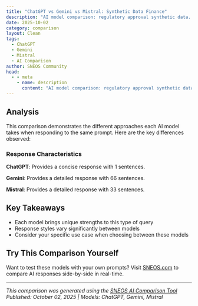 ```yaml
---
title: "ChatGPT vs Gemini vs Mistral: Synthetic Data Finance"
description: "AI model comparison: regulatory approval synthetic data..."
date: 2025-10-02
category: comparison
layout: Clean
tags:
  - ChatGPT
  - Gemini
  - Mistral
  - AI Comparison
author: SNEOS Community
head:
  - - meta
    - name: description
      content: "AI model comparison: regulatory approval synthetic data..."
---
```


<ChatComparison
  title="ChatGPT vs Gemini vs Mistral: Synthetic Data Finance"
  prompt="regulatory approval synthetic data"
  :responses='{
    "ChatGPT": "Error calling OpenAI API.",
    "Gemini": "## Regulatory Approval and Synthetic Data: A Deep Dive\n\nSynthetic data is becoming increasingly important for accelerating innovation in regulated industries like healthcare, finance, and autonomous vehicles. However, using synthetic data for regulatory submissions and approvals introduces complexities. Here\u0027s a breakdown of the landscape:\n\n**What is Synthetic Data?**\n\nSynthetic data is artificially generated data that mimics the statistical properties and relationships of real-world data without containing any real individuals\u0027 or entities\u0027 private information. It can be used to:\n\n*   **Overcome data scarcity:**  Fill gaps in datasets, particularly for rare events or specific populations.\n*   **Reduce privacy risks:** Enable data sharing and analysis without exposing sensitive information, potentially complying with regulations like GDPR and HIPAA.\n*   **Improve model training:**  Augment training datasets for machine learning models, leading to better performance and robustness.\n*   **Accelerate research and development:** Allow faster experimentation and validation without the delays and costs associated with acquiring real data.\n\n**Regulatory Considerations:**\n\nThe use of synthetic data in regulatory submissions is a relatively new and evolving area.  Key considerations include:\n\n*   **Regulatory Acceptance:** Regulators (e.g., FDA in healthcare, SEC in finance) are still evaluating how to assess the validity and reliability of results generated using synthetic data.  There is no universally accepted standard for synthetic data quality and applicability for regulatory use.\n*   **Transparency and Traceability:**  It\u0027s crucial to be transparent about the use of synthetic data and provide clear documentation on how it was generated, validated, and used in the analysis.  Traceability back to the original data sources (even if anonymized) can be important.\n*   **Validation and Verification:**  Robust validation and verification processes are essential to demonstrate that the synthetic data accurately represents the real data and that the models trained on it perform comparably to those trained on real data.\n*   **Data Quality and Bias:** Synthetic data must be of sufficient quality and accuracy to be used for regulatory purposes.  It should not introduce or amplify biases present in the original data.  Careful monitoring and mitigation of potential biases are crucial.\n*   **Specific Regulations:** The acceptance of synthetic data can vary depending on the specific regulation, application, and jurisdiction.  It\u0027s crucial to consult with relevant regulatory agencies and legal counsel to understand the specific requirements.\n\n**Specific Industries \u0026 Examples:**\n\n*   **Healthcare (FDA):**  The FDA has shown increasing interest in using synthetic data for medical device development, clinical trials, and post-market surveillance.  They\u0027ve issued guidance on the use of Real-World Data (RWD) which can include synthetic data components. The FDA focuses on the *fitness for purpose* of the data. Some example use cases include:\n    *   **Training AI/ML models for medical image analysis:** Synthetic medical images can be used to train AI algorithms for detecting diseases, improving diagnostic accuracy, and accelerating image processing.\n    *   **Simulating clinical trials:** Synthetic patient data can be used to simulate clinical trials, allowing researchers to explore different treatment options, optimize trial design, and reduce the cost and time associated with real-world trials.\n    *   **Developing and testing medical devices:** Synthetic data can be used to simulate real-world conditions and patient populations, allowing developers to test and refine medical devices before they are deployed in clinical settings.\n*   **Finance (SEC, FINRA):** Synthetic data can be used for:\n    *   **Fraud detection:**  Training models to detect fraudulent transactions while protecting customer privacy.\n    *   **Stress testing:** Simulating market scenarios to assess the resilience of financial institutions.\n    *   **Regulatory reporting:**  Generating synthetic reports that comply with regulatory requirements.\n*   **Autonomous Vehicles:**\n    *   **Testing and validation:** Simulating diverse driving scenarios (e.g., adverse weather conditions, rare events) to validate the safety and reliability of autonomous driving systems.\n\n**Key Considerations for Using Synthetic Data in Regulatory Submissions:**\n\n1.  **Define the Problem and Justify the Need:** Clearly articulate the problem you are trying to solve and why synthetic data is necessary.\n2.  **Data Generation Method:**  Select a data generation method appropriate for the application. Different methods exist, each with its own strengths and weaknesses (e.g., GANs, variational autoencoders, copulas, statistical models).\n3.  **Data Validation Plan:** Develop a comprehensive validation plan to assess the quality and fidelity of the synthetic data.  This should include comparing statistical properties, distributions, and relationships between the synthetic and real data.  Also include domain expert review.\n4.  **Bias Assessment and Mitigation:**  Proactively assess and mitigate potential biases in the synthetic data.\n5.  **Transparency and Documentation:** Maintain detailed documentation of the data generation process, validation procedures, and any limitations of the synthetic data.\n6.  **Collaboration with Regulators:**  Engage with regulatory agencies early in the process to discuss your approach and address any concerns.\n7.  **Ethical Considerations:**  Ensure that the use of synthetic data is ethically sound and does not perpetuate or exacerbate existing inequalities.\n\n**Challenges:**\n\n*   **Limited Regulatory Guidance:**  Lack of clear regulatory guidelines and standards for synthetic data can create uncertainty and hinder adoption.\n*   **Complexity of Data Generation:** Generating high-quality synthetic data that accurately reflects the complexities of real-world data can be technically challenging.\n*   **Verification and Validation:**  Validating the accuracy and reliability of synthetic data can be difficult, especially when the ground truth is unknown.\n*   **Trust and Acceptance:** Building trust in synthetic data and gaining acceptance from regulators and stakeholders can be a significant hurdle.\n*   **Reproducibility:** Ensuring the reproducibility of synthetic data generation processes is crucial for transparency and accountability.\n\n**Future Trends:**\n\n*   **Increased Regulatory Acceptance:** As synthetic data technology matures and more validation studies are conducted, regulators are likely to become more accepting of its use in regulatory submissions.\n*   **Development of Standards and Guidelines:** Industry consortia and regulatory agencies are working to develop standards and guidelines for synthetic data quality, validation, and use.\n*   **Advancements in Data Generation Techniques:**  New and improved data generation techniques are emerging that can create more realistic and accurate synthetic data.\n*   **Integration with AI/ML Platforms:**  Synthetic data generation is becoming increasingly integrated with AI/ML platforms, making it easier to create, manage, and use synthetic data for model training and validation.\n\n**Conclusion:**\n\nSynthetic data holds tremendous promise for accelerating innovation and improving outcomes in regulated industries.  However, its use in regulatory submissions requires careful planning, rigorous validation, and proactive engagement with regulators. By addressing the key challenges and adopting best practices, organizations can unlock the full potential of synthetic data while ensuring compliance with regulatory requirements. Remember that early and frequent communication with relevant regulatory bodies is crucial to understand their current stance and requirements for the specific application.  This field is rapidly evolving, so staying informed about the latest developments is essential.\n",
    "Mistral": "Regulatory approval for the use of synthetic data involves navigating a complex landscape of legal, ethical, and technical considerations. Synthetic data refers to data that is artificially generated rather than collected from real-world events. It is often used to mimic the properties of real data without containing any actual personal or sensitive information. Here are some key points to consider when seeking regulatory approval for synthetic data:\n\n### 1. **Data Privacy and Protection**\n   - **Compliance with Data Protection Laws**: Ensure that the synthetic data complies with data protection regulations such as GDPR (General Data Protection Regulation) in Europe, CCPA (California Consumer Privacy Act) in the United States, and other relevant laws.\n   - **Anonymization and Pseudonymization**: Demonstrate that the synthetic data does not contain any personally identifiable information (PII) and that it cannot be traced back to real individuals.\n\n### 2. **Data Quality and Validity**\n   - **Accuracy and Reliability**: Show that the synthetic data accurately represents the statistical properties and patterns of the real data it is meant to mimic.\n   - **Validation**: Provide evidence that the synthetic data has been validated against real data to ensure it is fit for purpose.\n\n### 3. **Ethical Considerations**\n   - **Bias and Fairness**: Ensure that the synthetic data does not introduce or perpetuate biases. This involves rigorous testing and validation to identify and mitigate any potential biases.\n   - **Transparency**: Be transparent about the methods used to generate the synthetic data and the assumptions underlying these methods.\n\n### 4. **Technical Standards**\n   - **Documentation**: Maintain comprehensive documentation of the data generation process, including algorithms, parameters, and any assumptions made.\n   - **Auditability**: Ensure that the process is auditable, allowing regulators to verify the integrity and accuracy of the synthetic data.\n\n### 5. **Regulatory Engagement**\n   - **Consultation**: Engage with regulatory bodies early in the process to understand their requirements and expectations.\n   - **Submission**: Prepare a detailed submission that includes all relevant documentation, validation results, and compliance evidence.\n\n### 6. **Use Cases and Applications**\n   - **Specific Use Cases**: Clearly define the use cases for which the synthetic data will be employed, such as training machine learning models, testing software, or conducting research.\n   - **Risk Assessment**: Conduct a risk assessment to identify potential risks associated with the use of synthetic data and outline mitigation strategies.\n\n### 7. **Stakeholder Communication**\n   - **Informed Consent**: If the synthetic data is derived from real data, ensure that informed consent has been obtained from the original data subjects.\n   - **Public Trust**: Build public trust by communicating the benefits and safeguards associated with the use of synthetic data.\n\n### 8. **Continuous Monitoring**\n   - **Ongoing Compliance**: Implement mechanisms for continuous monitoring and compliance to ensure that the synthetic data remains accurate and compliant over time.\n   - **Feedback Loop**: Establish a feedback loop to incorporate any regulatory feedback or changes in requirements.\n\n### Example Regulatory Bodies\n- **Healthcare**: FDA (Food and Drug Administration) in the United States, EMA (European Medicines Agency) in Europe.\n- **Finance**: SEC (Securities and Exchange Commission) in the United States, FCA (Financial Conduct Authority) in the UK.\n- **Data Protection**: ICO (Information Commissioner\u0027s Office) in the UK, CNIL (Commission Nationale de l\u0027Informatique et des Libert\u00E9s) in France.\n\n### Conclusion\nObtaining regulatory approval for synthetic data requires a thorough and systematic approach that addresses data privacy, quality, ethical considerations, technical standards, and regulatory engagement. By following these guidelines, organizations can navigate the regulatory landscape more effectively and ensure that their synthetic data is compliant and fit for purpose."
  }'
  published-date="13:17"
/>

## Analysis

This comparison demonstrates the different approaches each AI model takes when responding to the same prompt. Here are the key differences observed:

### Response Characteristics

**ChatGPT**: Provides a concise response with 1 sentences. 

**Gemini**: Provides a detailed response with 66 sentences. 

**Mistral**: Provides a detailed response with 33 sentences. 

## Key Takeaways

- Each model brings unique strengths to this type of query
- Response styles vary significantly between models
- Consider your specific use case when choosing between these models

## Try This Comparison Yourself

Want to test these models with your own prompts? Visit [SNEOS.com](https://sneos.com) to compare AI responses side-by-side in real-time.

---

*This comparison was generated using the [SNEOS AI Comparison Tool](https://sneos.com)*
*Published: October 02, 2025 | Models: ChatGPT, Gemini, Mistral*
